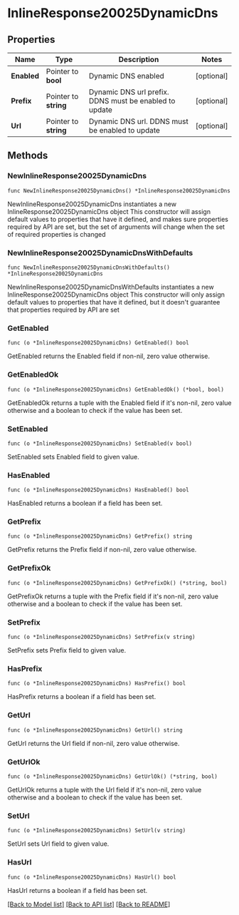 # InlineResponse20025DynamicDns

## Properties

Name | Type | Description | Notes
------------ | ------------- | ------------- | -------------
**Enabled** | Pointer to **bool** | Dynamic DNS enabled | [optional] 
**Prefix** | Pointer to **string** | Dynamic DNS url prefix. DDNS must be enabled to update | [optional] 
**Url** | Pointer to **string** | Dynamic DNS url. DDNS must be enabled to update | [optional] 

## Methods

### NewInlineResponse20025DynamicDns

`func NewInlineResponse20025DynamicDns() *InlineResponse20025DynamicDns`

NewInlineResponse20025DynamicDns instantiates a new InlineResponse20025DynamicDns object
This constructor will assign default values to properties that have it defined,
and makes sure properties required by API are set, but the set of arguments
will change when the set of required properties is changed

### NewInlineResponse20025DynamicDnsWithDefaults

`func NewInlineResponse20025DynamicDnsWithDefaults() *InlineResponse20025DynamicDns`

NewInlineResponse20025DynamicDnsWithDefaults instantiates a new InlineResponse20025DynamicDns object
This constructor will only assign default values to properties that have it defined,
but it doesn't guarantee that properties required by API are set

### GetEnabled

`func (o *InlineResponse20025DynamicDns) GetEnabled() bool`

GetEnabled returns the Enabled field if non-nil, zero value otherwise.

### GetEnabledOk

`func (o *InlineResponse20025DynamicDns) GetEnabledOk() (*bool, bool)`

GetEnabledOk returns a tuple with the Enabled field if it's non-nil, zero value otherwise
and a boolean to check if the value has been set.

### SetEnabled

`func (o *InlineResponse20025DynamicDns) SetEnabled(v bool)`

SetEnabled sets Enabled field to given value.

### HasEnabled

`func (o *InlineResponse20025DynamicDns) HasEnabled() bool`

HasEnabled returns a boolean if a field has been set.

### GetPrefix

`func (o *InlineResponse20025DynamicDns) GetPrefix() string`

GetPrefix returns the Prefix field if non-nil, zero value otherwise.

### GetPrefixOk

`func (o *InlineResponse20025DynamicDns) GetPrefixOk() (*string, bool)`

GetPrefixOk returns a tuple with the Prefix field if it's non-nil, zero value otherwise
and a boolean to check if the value has been set.

### SetPrefix

`func (o *InlineResponse20025DynamicDns) SetPrefix(v string)`

SetPrefix sets Prefix field to given value.

### HasPrefix

`func (o *InlineResponse20025DynamicDns) HasPrefix() bool`

HasPrefix returns a boolean if a field has been set.

### GetUrl

`func (o *InlineResponse20025DynamicDns) GetUrl() string`

GetUrl returns the Url field if non-nil, zero value otherwise.

### GetUrlOk

`func (o *InlineResponse20025DynamicDns) GetUrlOk() (*string, bool)`

GetUrlOk returns a tuple with the Url field if it's non-nil, zero value otherwise
and a boolean to check if the value has been set.

### SetUrl

`func (o *InlineResponse20025DynamicDns) SetUrl(v string)`

SetUrl sets Url field to given value.

### HasUrl

`func (o *InlineResponse20025DynamicDns) HasUrl() bool`

HasUrl returns a boolean if a field has been set.


[[Back to Model list]](../README.md#documentation-for-models) [[Back to API list]](../README.md#documentation-for-api-endpoints) [[Back to README]](../README.md)


